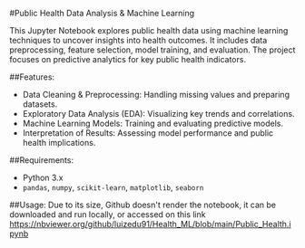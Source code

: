 #Public Health Data Analysis & Machine Learning

This Jupyter Notebook explores public health data using machine learning techniques to uncover insights into health outcomes. It includes data preprocessing, feature selection, model training, and evaluation. The project focuses on predictive analytics for key public health indicators.

##Features:
- Data Cleaning & Preprocessing: Handling missing values and preparing datasets.
- Exploratory Data Analysis (EDA): Visualizing key trends and correlations.
- Machine Learning Models: Training and evaluating predictive models.
- Interpretation of Results: Assessing model performance and public health implications.

##Requirements:
- Python 3.x
- `pandas`, `numpy`, `scikit-learn`, `matplotlib`, `seaborn`

##Usage:
Due to its size, Github doesn't render the notebook, it can be downloaded and run locally, or accessed on this link 
https://nbviewer.org/github/luizedu91/Health_ML/blob/main/Public_Health.ipynb
